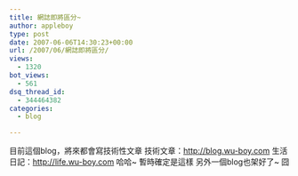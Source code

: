 ```yaml
---
title: 網誌即將區分~
author: appleboy
type: post
date: 2007-06-06T14:30:23+00:00
url: /2007/06/網誌即將區分/
views:
  - 1320
bot_views:
  - 561
dsq_thread_id:
  - 344464382
categories:
  - blog

---
```

目前這個blog，將來都會寫技術性文章 技術文章：<http://blog.wu-boy.com> 生活日記：<http://life.wu-boy.com> 哈哈~ 暫時確定是這樣 另外一個blog也架好了~ 囧